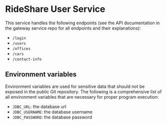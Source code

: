 # RideShare User Service

This service handles the following endpoints (see the API documentation in
the gateway service repo for all endpoints and their explanations):

- `/login`
- `/users`
- `/offices`
- `/cars`
- `/contact-info`

## Environment variables

Environment variables are used for sensitive data that should not be exposed
in the public Git repository. The following is a comprehensive list of all
environment variables that are necessary for proper program execution:

- `JDBC_URL`: the database url
- `JDBC_USERNAME`: the database username
- `JDBC_PASSWORD`: the database password
